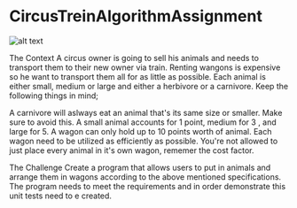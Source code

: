 # CircusTreinAlgorithmAssignment

![alt text](https://www.ilovespeelgoed.nl/media/catalog/product/cache/7045fd391e2715942ae81382dac7f882/j/a/janod_story_circustrein_paard.jpg)

The Context A circus owner is going to sell his animals and needs to transport them to their new owner via train. Renting wangons is expensive so he want to transport them all for as little as possible. Each animal is either small, medium or large and either a herbivore or a carnivore. Keep the following things in mind;

A carnivore will aslways eat an animal that's its same size or smaller. Make sure to avoid this. A small animal accounts for 1 point, medium for 3 , and large for 5. A wagon can only hold up to 10 points worth of animal. Each wagon need to be utilized as efficiently as possible. You're not allowed to just place every animal in it's own wagon, rememer the cost factor.

The Challenge Create a program that allows users to put in animals and arrange them in wagons according to the above mentioned specifications. The program needs to meet the requirements and in order demonstrate this unit tests need to e created.


